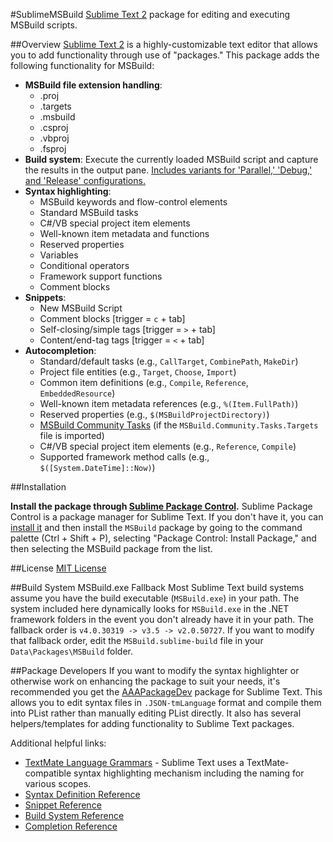 #SublimeMSBuild
[Sublime Text 2](http://www.sublimetext.com/) package for editing and executing MSBuild scripts.

##Overview
[Sublime Text 2](http://www.sublimetext.com/) is a highly-customizable text editor that allows you to add functionality through use of "packages." This package adds the following functionality for MSBuild:

* **MSBuild file extension handling**:
	* .proj
	* .targets
	* .msbuild
	* .csproj
	* .vbproj
	* .fsproj
* **Build system**: Execute the currently loaded MSBuild script and capture the results in the output pane. [Includes variants for 'Parallel,' 'Debug,' and 'Release' configurations.](https://github.com/tillig/SublimeMSBuild/wiki/Build-Variants)
* **Syntax highlighting**:
	* MSBuild keywords and flow-control elements
	* Standard MSBuild tasks
	* C#/VB special project item elements
	* Well-known item metadata and functions
	* Reserved properties
	* Variables
	* Conditional operators
	* Framework support functions
	* Comment blocks
* **Snippets**:
	* New MSBuild Script
	* Comment blocks [trigger = `c` + tab]
	* Self-closing/simple tags [trigger = `>` + tab]
	* Content/end-tag tags [trigger = `<` + tab]
* **Autocompletion**:
	* Standard/default tasks (e.g., `CallTarget`, `CombinePath`, `MakeDir`)
	* Project file entities (e.g., `Target`, `Choose`, `Import`)
	* Common item definitions (e.g., `Compile`, `Reference`, `EmbeddedResource`)
	* Well-known item metadata references (e.g., `%(Item.FullPath)`)
	* Reserved properties (e.g., `$(MSBuildProjectDirectory)`)
	* [MSBuild Community Tasks](https://github.com/loresoft/msbuildtasks) (if the `MSBuild.Community.Tasks.Targets` file is imported)
	* C#/VB special project item elements (e.g., `Reference`, `Compile`)
	* Supported framework method calls (e.g., `$([System.DateTime]::Now)`)

##Installation

**Install the package through [Sublime Package Control](http://wbond.net/sublime_packages/package_control).** Sublime Package Control is a package manager for Sublime Text. If you don't have it, you can [install it](http://wbond.net/sublime_packages/package_control/installation) and then install the `MSBuild` package by going to the command palette (Ctrl + Shift + P), selecting "Package Control: Install Package," and then selecting the MSBuild package from the list.

##License
[MIT License](https://github.com/tillig/SublimeMSBuild/blob/master/LICENSE.md)

##Build System MSBuild.exe Fallback
Most Sublime Text build systems assume you have the build executable (`MSBuild.exe`) in your path. The system included here dynamically looks for `MSBuild.exe` in the .NET framework folders in the event you don't already have it in your path. The fallback order is `v4.0.30319 -> v3.5 -> v2.0.50727`. If you want to modify that fallback order, edit the `MSBuild.sublime-build` file in your `Data\Packages\MSBuild` folder.

##Package Developers
If you want to modify the syntax highlighter or otherwise work on enhancing the package to suit your needs, it's recommended you get the [AAAPackageDev](https://github.com/SublimeText/AAAPackageDev) package for Sublime Text. This allows you to edit syntax files in `.JSON-tmLanguage` format and compile them into PList rather than manually editing PList directly. It also has several helpers/templates for adding functionality to Sublime Text packages.

Additional helpful links:
* [TextMate Language Grammars](http://manual.macromates.com/en/language_grammars) - Sublime Text uses a TextMate-compatible syntax highlighting mechanism including the naming for various scopes.
* [Syntax Definition Reference](http://docs.sublimetext.info/en/latest/reference/syntaxdefs.html)
* [Snippet Reference](http://docs.sublimetext.info/en/latest/reference/snippets.html)
* [Build System Reference](http://docs.sublimetext.info/en/latest/reference/build_systems.html)
* [Completion Reference](http://docs.sublimetext.info/en/latest/reference/completions.html)
